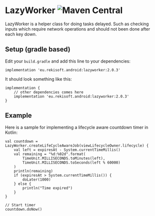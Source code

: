 # LazyWorker ![Maven Central](https://img.shields.io/maven-central/v/eu.rekisoft.android.util/LazyWorker)

LazyWorker is a helper class for doing tasks delayed. Such as checking inputs which require network
operations and should not been done after each key down.

## Setup (gradle based)

Edit your `build.gradle` and add this line to your dependencies:

    implementation 'eu.rekisoft.android:lazyworker:2.0.3'

It should look something like this:

    implementation {
        // other dependencies comes here
        implementation 'eu.rekisoft.android:lazyworker:2.0.3'
    }

## Example
Here is a sample for implementing a lifecycle aware countdown timer in Kotlin:

    val countdown = LazyWorker.createLifeCycleAwareJob(viewLifecycleOwner.lifecycle) {
        val left = expiresAt - System.currentTimeMillis()
        val remaining = "%d:%02d".format(
            TimeUnit.MILLISECONDS.toMinutes(left),
            TimeUnit.MILLISECONDS.toSeconds(left % 60000)
        )
        println(remaining)
        if (expiresAt > System.currentTimeMillis()) {
            doLater(1000)
        } else {
            println("Time expired")
        }
    }

    // Start timer
    countdown.doNow()